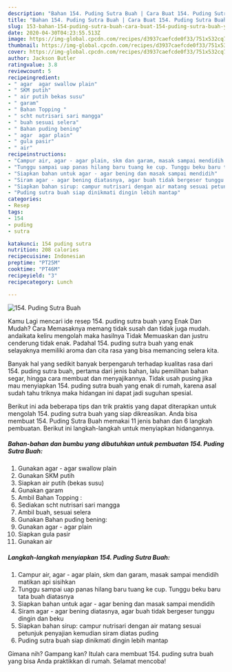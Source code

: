 ```yaml
---
description: "Bahan 154. Puding Sutra Buah | Cara Buat 154. Puding Sutra Buah Yang Enak Banget"
title: "Bahan 154. Puding Sutra Buah | Cara Buat 154. Puding Sutra Buah Yang Enak Banget"
slug: 153-bahan-154-puding-sutra-buah-cara-buat-154-puding-sutra-buah-yang-enak-banget
date: 2020-04-30T04:23:55.513Z
image: https://img-global.cpcdn.com/recipes/d3937caefcde0f33/751x532cq70/154-puding-sutra-buah-foto-resep-utama.jpg
thumbnail: https://img-global.cpcdn.com/recipes/d3937caefcde0f33/751x532cq70/154-puding-sutra-buah-foto-resep-utama.jpg
cover: https://img-global.cpcdn.com/recipes/d3937caefcde0f33/751x532cq70/154-puding-sutra-buah-foto-resep-utama.jpg
author: Jackson Butler
ratingvalue: 3.8
reviewcount: 5
recipeingredient:
- " agar  agar swallow plain"
- " SKM putih"
- " air putih bekas susu"
- " garam"
- " Bahan Topping "
- " scht nutrisari sari mangga"
- " buah sesuai selera"
- " Bahan puding bening"
- " agar  agar plain"
- " gula pasir"
- " air"
recipeinstructions:
- "Campur air, agar - agar plain, skm dan garam, masak sampai mendidih matikan api sisihkan"
- "Tunggu sampai uap panas hilang baru tuang ke cup. Tunggu beku baru tata buah diatasnya"
- "Siapkan bahan untuk agar - agar bening dan masak sampai mendidih"
- "Siram agar - agar bening diatasnya, agar buah tidak bergeser tunggu dingin dan beku"
- "Siapkan bahan sirup: campur nutrisari dengan air matang sesuai petunjuk penyajian kemudian siram diatas puding"
- "Puding sutra buah siap dinikmati dingin lebih mantap"
categories:
- Resep
tags:
- 154
- puding
- sutra

katakunci: 154 puding sutra 
nutrition: 208 calories
recipecuisine: Indonesian
preptime: "PT25M"
cooktime: "PT46M"
recipeyield: "3"
recipecategory: Lunch

---
```



![154. Puding Sutra Buah](https://img-global.cpcdn.com/recipes/d3937caefcde0f33/751x532cq70/154-puding-sutra-buah-foto-resep-utama.jpg)

Kamu Lagi mencari ide resep 154. puding sutra buah yang Enak Dan Mudah? Cara Memasaknya memang tidak susah dan tidak juga mudah. andaikata keliru mengolah maka hasilnya Tidak Memuaskan dan justru cenderung tidak enak. Padahal 154. puding sutra buah yang enak selayaknya memiliki aroma dan cita rasa yang bisa memancing selera kita.

Banyak hal yang sedikit banyak berpengaruh terhadap kualitas rasa dari 154. puding sutra buah, pertama dari jenis bahan, lalu pemilihan bahan segar, hingga cara membuat dan menyajikannya. Tidak usah pusing jika mau menyiapkan 154. puding sutra buah yang enak di rumah, karena asal sudah tahu triknya maka hidangan ini dapat jadi suguhan spesial.




Berikut ini ada beberapa tips dan trik praktis yang dapat diterapkan untuk mengolah 154. puding sutra buah yang siap dikreasikan. Anda bisa membuat 154. Puding Sutra Buah memakai 11 jenis bahan dan 6 langkah pembuatan. Berikut ini langkah-langkah untuk menyiapkan hidangannya.

<!--inarticleads1-->

##### Bahan-bahan dan bumbu yang dibutuhkan untuk pembuatan 154. Puding Sutra Buah:

1. Gunakan  agar - agar swallow plain
1. Gunakan  SKM putih
1. Siapkan  air putih (bekas susu)
1. Gunakan  garam
1. Ambil  Bahan Topping :
1. Sediakan  scht nutrisari sari mangga
1. Ambil  buah, sesuai selera
1. Gunakan  Bahan puding bening:
1. Gunakan  agar - agar plain
1. Siapkan  gula pasir
1. Gunakan  air




<!--inarticleads2-->

##### Langkah-langkah menyiapkan 154. Puding Sutra Buah:

1. Campur air, agar - agar plain, skm dan garam, masak sampai mendidih matikan api sisihkan
1. Tunggu sampai uap panas hilang baru tuang ke cup. Tunggu beku baru tata buah diatasnya
1. Siapkan bahan untuk agar - agar bening dan masak sampai mendidih
1. Siram agar - agar bening diatasnya, agar buah tidak bergeser tunggu dingin dan beku
1. Siapkan bahan sirup: campur nutrisari dengan air matang sesuai petunjuk penyajian kemudian siram diatas puding
1. Puding sutra buah siap dinikmati dingin lebih mantap




Gimana nih? Gampang kan? Itulah cara membuat 154. puding sutra buah yang bisa Anda praktikkan di rumah. Selamat mencoba!
